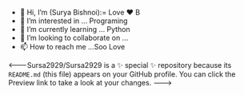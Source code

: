 - 👋 Hi, I’m (Surya Bishnoi):= Love ♥️ B
- 👀 I’m interested in ... Programing 
- 🌱 I’m currently learning ... Python 
- 💞️ I’m looking to collaborate on ...
- 📫 How to reach me ...Soo Love 

<---Sursa2929/Sursa2929 is a ✨ special ✨ repository because its `README.md` (this file) appears on your GitHub profile.
You can click the Preview link to take a look at your changes.
--->
